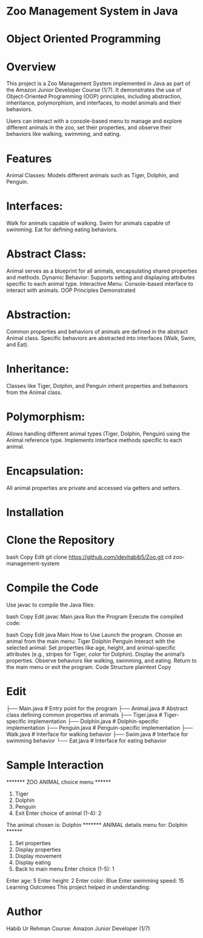 # Zoo Management System in Java
# Object Oriented Programming

# Overview
This project is a Zoo Management System implemented in Java as part of the Amazon Junior Developer Course (1/7). It demonstrates the use of Object-Oriented Programming (OOP) principles, including abstraction, inheritance, polymorphism, and interfaces, to model animals and their behaviors.

Users can interact with a console-based menu to manage and explore different animals in the zoo, set their properties, and observe their behaviors like walking, swimming, and eating.

# Features
Animal Classes: Models different animals such as Tiger, Dolphin, and Penguin.
# Interfaces:
Walk for animals capable of walking.
Swim for animals capable of swimming.
Eat for defining eating behaviors.
# Abstract Class:
Animal serves as a blueprint for all animals, encapsulating shared properties and methods.
Dynamic Behavior: Supports setting and displaying attributes specific to each animal type.
Interactive Menu: Console-based interface to interact with animals.
OOP Principles Demonstrated
# Abstraction:

Common properties and behaviors of animals are defined in the abstract Animal class.
Specific behaviors are abstracted into interfaces (Walk, Swim, and Eat).
# Inheritance:

Classes like Tiger, Dolphin, and Penguin inherit properties and behaviors from the Animal class.
# Polymorphism:

Allows handling different animal types (Tiger, Dolphin, Penguin) using the Animal reference type.
Implements interface methods specific to each animal.
# Encapsulation:

All animal properties are private and accessed via getters and setters.
# Installation
# Clone the Repository

bash
Copy
Edit
git clone https://github.com/idevhabib5/Zoo.git
cd zoo-management-system
# Compile the Code
Use javac to compile the Java files:

bash
Copy
Edit
javac Main.java
Run the Program
Execute the compiled code:

bash
Copy
Edit
java Main
How to Use
Launch the program.
Choose an animal from the main menu:
Tiger
Dolphin
Penguin
Interact with the selected animal:
Set properties like age, height, and animal-specific attributes (e.g., stripes for Tiger, color for Dolphin).
Display the animal’s properties.
Observe behaviors like walking, swimming, and eating.
Return to the main menu or exit the program.
Code Structure
plaintext
Copy
# Edit
├── Main.java        # Entry point for the program
├── Animal.java      # Abstract class defining common properties of animals
├── Tiger.java       # Tiger-specific implementation
├── Dolphin.java     # Dolphin-specific implementation
├── Penguin.java     # Penguin-specific implementation
├── Walk.java        # Interface for walking behavior
├── Swim.java        # Interface for swimming behavior
└── Eat.java         # Interface for eating behavior
# Sample Interaction

******* ZOO ANIMAL choice menu ******
1. Tiger
2. Dolphin
3. Penguin
4. Exit
Enter choice of animal (1-4): 2

The animal chosen is: Dolphin
******* ANIMAL details menu for: Dolphin ******
1. Set properties
2. Display properties
3. Display movement
4. Display eating
5. Back to main menu
Enter choice (1-5): 1

Enter age: 5
Enter height: 2
Enter color: Blue
Enter swimming speed: 15
Learning Outcomes
This project helped in understanding:


# Author
Habib Ur Rehman
Course: Amazon Junior Developer (1/7)
